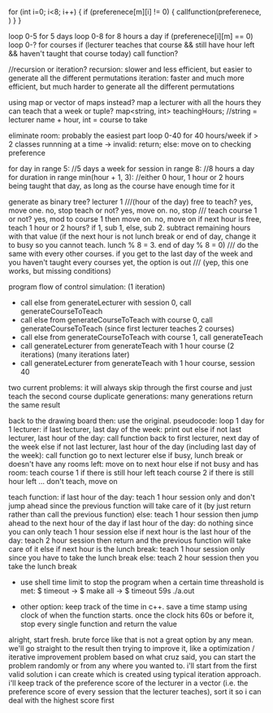 for (int i=0; i<8; i++)
{
	if (preferenece[m][i] != 0) {
		callfunction(preferenece, )
	}
}


loop 0-5 for 5 days
	loop 0-8 for 8 hours a day
		if (preferenece[i][m] == 0)
			loop 0-? for courses
				if (lecturer teaches that course && still have hour left && haven't taught that course today)
					call function?

//recursion or iteration?
recursion: slower and less efficient, but easier to generate all the different permutations
iteration: faster and much more efficient, but much harder to generate all the different permutations



using map or vector of maps instead? map a lecturer with all the hours they can teach that a week
or tuple?
map<string, int> teachingHours;			//string = lecturer name + hour, int = course to take


eliminate room: probably the easiest part
loop 0-40 for 40 hours/week
	if > 2 classes runnning at a time -> invalid:
		return;
	else:
		move on to checking preference



for day in range 5:		//5 days a week
	for session in range 8:		//8 hours a day
		for duration in range min(hour + 1, 3):		//either 0 hour, 1 hour or 2 hours being taught that day, as long as the course have enough time for it



generate as binary tree?
lecturer 1
	///(hour of the day)
	free to teach? yes, move one. no, stop
		teach or not? yes, move on. no, stop
			///
			teach course 1 or not? yes, mod to course 1 then move on. no, move on
				if next hour is free, teach 1 hour or 2 hours? if 1, sub 1, else, sub 2. subtract remaining hours with that value
				(if the next hour is not lunch break or end of day, change it to busy so you cannot teach. lunch % 8 = 3. end of day % 8 = 0)
					///
					do the same with every other courses. if you get to the last day of the week and you haven't taught every courses yet, the option is out
						///
(yep, this one works, but missing conditions)



program flow of control simulation:
(1 iteration)
- call else from generateLecturer with session 0, call generateCourseToTeach
- call else from generateCourseToTeach with course 0, call generateCourseToTeach (since first lecturer teaches 2 courses)
- call else from generateCourseToTeach with course 1, call generateTeach
- call generateLecturer from generateTeach with 1 hour course
(2 iterations)
(many iterations later)
- call generateLecturer from generateTeach with 1 hour course, session 40



two current problems: it will always skip through the first course and just teach the second course
duplicate generations: many generations return the same result


back to the drawing board then: use the original. pseudocode:
loop 1 day for 1 lecturer:
	if last lecturer, last day of the week:
		print out
	else if not last lecturer, last hour of the day:
		call function
		back to first lecturer, next day of the week
	else if not last lecturer, last hour of the day (including last day of the week):
		call function
		go to next lecturer
	else if busy, lunch break or doesn't have any rooms left:
		move on to next hour
	else if not busy and has room:
		teach course 1 if there is still hour left
		teach course 2 if there is still hour left
		...
		don't teach, move on


teach function:
if last hour of the day:
	teach 1 hour session only and don't jump ahead since the previous function will take care of it (by just return rather than call the previous function)
else:
	teach 1 hour session then jump ahead to the next hour of the day
if last hour of the day:
	do nothing since you can only teach 1 hour session
else if next hour is the last hour of the day:
	teach 2 hour session then return and the previous function will take care of it
else if next hour is the lunch break:
	teach 1 hour session only since you have to take the lunch break
else:
	teach 2 hour session then you take the lunch break


- use shell time limit to stop the program when a certain time threashold is met:
$ timeout <time-limit-interval> <command>
-> $ make all
-> $ timeout 59s ./a.out



- other option: keep track of the time in c++. save a time stamp using clock of when the function starts. once the clock hits 60s or before it, stop every single function and return the value







alright, start fresh. brute force like that is not a great option by any mean. we'll go straight to the result then trying to improve it, like a optimization / iterative improvement problem
based on what cruz said, you can start the problem randomly or from any where you wanted to. i'll start from the first valid solution i can create which is created using typical iteration approach. i'll keep track of the preference score of the lecturer in a vector (i.e. the preference score of every session that the lecturer teaches), sort it so i can deal with the highest score first





